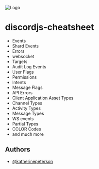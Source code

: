 ![Logo](https://external-content.duckduckgo.com/iu/?u=http%3A%2F%2Fgiantmedia.com%2Fassets%2Fthecheatsheet.png&f=1&nofb=1)

# discordjs-cheatsheet
- Events
- Shard Events
- Errors
- websocket
- Targets
- Audit Log Events
- User Flags
- Permissions
- Intents
- Message Flags
- API Errors
- Client Application Asset Types
- Channel Types
- Activity Types
- Message Types
- WS events
- Partial Types 
- COLOR Codes
- and much more



## Authors

- [@katherinepeterson](https://www.github.com/octokatherine)

